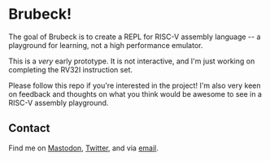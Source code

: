 # Brubeck!

The goal of Brubeck is to create a REPL for RISC-V assembly language -- a playground for learning, not a high performance emulator.

This is a _very_ early prototype. It is not interactive, and I'm just working on completing the RV32I instruction set.

Please follow this repo if you're interested in the project! I'm also very keen on feedback and thoughts on what you think would be awesome to see in a RISC-V assembly playground.

## Contact

Find me on [Mastodon](https://mastodon.social/@peat), [Twitter](https://twitter.com/peat), and via [email](mailto:peat@peat.org). 


